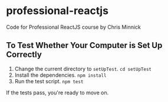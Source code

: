 # professional-reactjs
Code for Professional ReactJS course by Chris Minnick

## To Test Whether Your Computer is Set Up Correctly
1.  Change the current directory to `setUpTest`.
    `cd setUpTest`
1.  Install the dependencies.
    `npm install`
1.  Run the test script.
    `npm test`

If the tests pass, you're ready to move on.